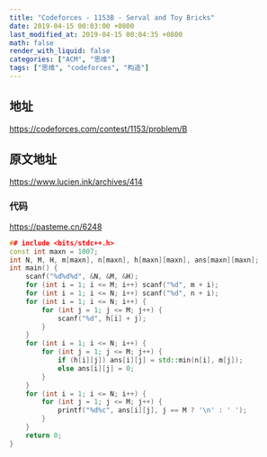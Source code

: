 ```yaml
---
title: "Codeforces - 1153B - Serval and Toy Bricks"
date: 2019-04-15 00:03:00 +0800
last_modified_at: 2019-04-15 00:04:35 +0800
math: false
render_with_liquid: false
categories: ["ACM", "思维"]
tags: ["思维", "codeforces", "构造"]
---
```


## 地址

https://codeforces.com/contest/1153/problem/B

## 原文地址

https://www.lucien.ink/archives/414

### 代码

https://pasteme.cn/6248

```cpp
## include <bits/stdc++.h>
const int maxn = 1007;
int N, M, H, m[maxn], n[maxn], h[maxn][maxn], ans[maxn][maxn];
int main() {
    scanf("%d%d%d", &N, &M, &H);
    for (int i = 1; i <= M; i++) scanf("%d", m + i);
    for (int i = 1; i <= N; i++) scanf("%d", n + i);
    for (int i = 1; i <= N; i++) {
        for (int j = 1; j <= M; j++) {
            scanf("%d", h[i] + j);
        }
    }
    for (int i = 1; i <= N; i++) {
        for (int j = 1; j <= M; j++) {
            if (h[i][j]) ans[i][j] = std::min(n[i], m[j]);
            else ans[i][j] = 0;
        }
    }
    for (int i = 1; i <= N; i++) {
        for (int j = 1; j <= M; j++) {
            printf("%d%c", ans[i][j], j == M ? '\n' : ' ');
        }
    }
    return 0;
}
```